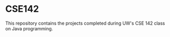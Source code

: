 # CSE142
This repository contains the projects completed during UW's CSE 142 class on Java programming.

